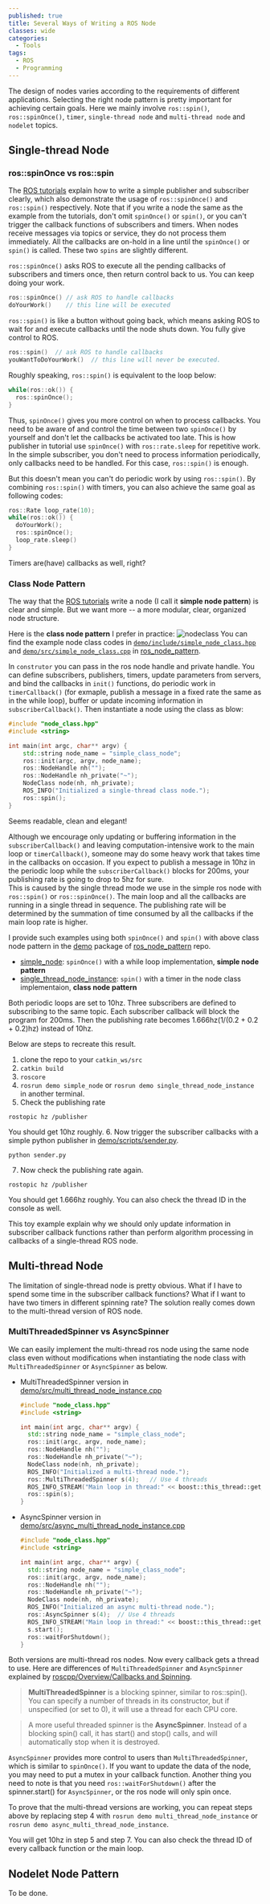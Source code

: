 ```yaml
---
published: true
title: Several Ways of Writing a ROS Node
classes: wide
categories:
  - Tools
tags:
  - ROS
  - Programming
---
```


The design of nodes varies according to the requirements of different applications. Selecting the right node pattern is pretty important for achieving certain goals.
Here we mainly involve `ros::spin()`, `ros::spinOnce()`, `timer`, `single-thread node` and `multi-thread node` and `nodelet` topics.


## Single-thread Node

### ros::spinOnce vs ros::spin

The [ROS tutorials](http://wiki.ros.org/ROS/Tutorials/WritingPublisherSubscriber%28c%2B%2B%29) explain how to write a simple publisher and subscriber clearly, which also demonstrate the usage of `ros::spinOnce()` and `ros::spin()` respectively. Note that if you write a node the same as the example from the tutorials, don't omit `spinOnce()` or `spin()`, or you can't trigger the callback functions of subscribers and timers. When nodes receive messages via topics or service, they do not process them immediately. All the callbacks are on-hold in a line until the `spinOnce()` or `spin()` is called. These two `spins` are slightly different.

`ros::spinOnce()` asks ROS to execute all the pending callbacks of subscribers and timers once, then return control back to us. You can keep doing your work.
```c++
ros::spinOnce() // ask ROS to handle callbacks  
doYourWork()    // this line will be executed
```

`ros::spin()` is like a button without going back, which means asking ROS to wait for and execute callbacks until the node shuts down. You fully give control to ROS.
```c++
ros::spin()  // ask ROS to handle callbacks
youWantToDoYourWork()  // this line will never be executed.
```

Roughly speaking, `ros::spin()` is equivalent to the loop below:
```c++
while(ros::ok()) {
  ros::spinOnce();
}
```
Thus, `spinOnce()` gives you more control on when to process callbacks. You need to be aware of and control the time between two `spinOnce()` by yourself and don't let the callbacks be activated too late.  This is how publisher in tutorial use `spinOnce()` with `ros::rate.sleep` for repetitive work. In the simple subscriber, you don't need to process information periodically, only callbacks need to be handled. For this case, `ros::spin()` is enough.

But this doesn't mean you can't do periodic work by using `ros::spin()`. By combining `ros::spin()` with timers, you can also achieve the same goal as following codes:
```c++
ros::Rate loop_rate(10);
while(ros::ok()) {
  doYourWork();
  ros::spinOnce();
  loop_rate.sleep()
}
```
Timers are(have) callbacks as well, right?

### Class Node Pattern
The way that the [ROS tutorials](http://wiki.ros.org/ROS/Tutorials/WritingPublisherSubscriber%28c%2B%2B%29) write a node (I call it **simple node pattern**) is clear and simple. But we want more -- a more modular, clear, organized node structure.  

Here is the **class node pattern** I prefer in practice:
![nodeclass](/assets/images/nodeclass.png)
You can find the example node class codes in [`demo/include/simple_node_class.hpp`](https://github.com/yuzhangbit/ros_node_pattern/blob/master/demo/include/simple_node_class.hpp) and [`demo/src/simple_node_class.cpp`](https://github.com/yuzhangbit/ros_node_pattern/blob/master/demo/src/simple_node_class.cpp) in [ros_node_pattern](https://github.com/yuzhangbit/ros_node_pattern).

In `construtor` you can pass in the ros node handle and private handle. You can define subscribers, publishers, timers, update parameters from servers, and bind the callbacks in `init()` functions, do periodic work in `timerCallback()` (for exmaple, publish a message  in a fixed rate the same as in the while loop), buffer or update incoming information in `subscriberCallback()`. Then instantiate a node using the class as blow:
```c++
#include "node_class.hpp"
#include <string>

int main(int argc, char** argv) {
    std::string node_name = "simple_class_node";
    ros::init(argc, argv, node_name);
    ros::NodeHandle nh("");
    ros::NodeHandle nh_private("~");
    NodeClass node(nh, nh_private);
    ROS_INFO("Initialized a single-thread class node.");
    ros::spin();
}
```
Seems readable, clean and elegant!



Although we encourage only updating or buffering information in the `subscriberCallback()` and leaving computation-intensive work to the main loop or `timerCallback()`, someone may do some heavy work that takes time in the callbacks on occasion. If you expect to publish a message in 10hz in the periodic loop while the `subscriberCallback()` blocks for 200ms, your publishing rate is going to drop to 5hz for sure.  
This is caused by the single thread mode we use in the simple ros node with `ros::spin()` or `ros::spinOnce()`. The main loop and all the callbacks are running in a single thread in sequence. The publishing rate will be determined by the summation of time consumed by all the callbacks if the main loop rate is higher.

I provide such examples using both `spinOnce()` and `spin()` with above class node pattern in the [demo](https://github.com/yuzhangbit/ros_node_pattern/tree/master/demo) package of [ros_node_pattern](https://github.com/yuzhangbit/ros_node_pattern) repo.

* [simple_node](https://github.com/yuzhangbit/ros_node_pattern/blob/master/demo/src/simple_node.cpp): `spinOnce()` with a while loop implementation, **simple node pattern**
* [single_thread_node_instance](https://github.com/yuzhangbit/ros_node_pattern/blob/master/demo/src/single_thread_node_instance.cpp): `spin()` with a timer in the node class implementaion, **class node pattern**

Both periodic loops are set to 10hz. Three subscribers are defined to subscribing to the same topic. Each subscriber callback will block the program for 200ms. Then the publishing rate becomes 1.666hz(1/(0.2 + 0.2 + 0.2)hz) instead of 10hz.

Below are steps to recreate this result.
1. clone the repo to your `catkin_ws/src`
2. `catkin build`
3. `roscore`
4. `rosrun demo simple_node` or `rosrun demo single_thread_node_instance` in another terminal.
5. Check the publishing rate
  ```
  rostopic hz /publisher
  ```
  You should get 10hz roughly.
6. Now trigger the subscriber callbacks with a simple python publisher in [demo/scripts/sender.py](https://github.com/yuzhangbit/ros_node_pattern/blob/master/demo/scripts/sender.py).
  ```
  python sender.py
  ```
7. Now check the publishing rate again.
  ```
  rostopic hz /publisher
  ```
  You should get 1.666hz roughly. You can also check the thread ID in the console as well.

This toy example explain why we should only update information in subscriber callback functions rather than perform algorithm processing in callbacks of a single-thread ROS node.


## Multi-thread Node
The limitation of single-thread node is pretty obvious. What if I have to spend some time in the subscriber callback functions? What if I want to have two timers in different spinning rate? The solution really comes down to the multi-thread version of ROS node.


### MultiThreadedSpinner vs AsyncSpinner
We can easily implement the multi-thread ros node using the same node class even without modifications when instantiating the node class with `MultiThreadedSpinner` or `AsyncSpinner` as below.

* MultiThreadedSpinner version in [demo/src/multi_thread_node_instance.cpp](https://github.com/yuzhangbit/ros_node_pattern/blob/master/demo/src/multi_thread_node_instance.cpp)
  ```c++
  #include "node_class.hpp"
  #include <string>

  int main(int argc, char** argv) {
    std::string node_name = "simple_class_node";
    ros::init(argc, argv, node_name);
    ros::NodeHandle nh("");
    ros::NodeHandle nh_private("~");
    NodeClass node(nh, nh_private);
    ROS_INFO("Initialized a multi-thread node.");
    ros::MultiThreadedSpinner s(4);   // Use 4 threads
    ROS_INFO_STREAM("Main loop in thread:" << boost::this_thread::get_id());
    ros::spin(s);
  }
  ```
* AsyncSpinner version in [demo/src/async_multi_thread_node_instance.cpp](https://github.com/yuzhangbit/ros_node_pattern/blob/master/demo/src/async_multi_thread_node_instance.cpp)
  ```c++
  #include "node_class.hpp"
  #include <string>

  int main(int argc, char** argv) {
    std::string node_name = "simple_class_node";
    ros::init(argc, argv, node_name);
    ros::NodeHandle nh("");
    ros::NodeHandle nh_private("~");
    NodeClass node(nh, nh_private);
    ROS_INFO("Initialized an async multi-thread node.");
    ros::AsyncSpinner s(4);  // Use 4 threads
    ROS_INFO_STREAM("Main loop in thread:" << boost::this_thread::get_id());
    s.start();
    ros::waitForShutdown();
  }
  ```

Both versions are multi-thread ros nodes. Now every callback gets a thread to use. Here are differences of `MultiThreadedSpinner` and `AsyncSpinner` explained by [roscpp/Overview/Callbacks and Spinning](http://wiki.ros.org/roscpp/Overview/Callbacks%20and%20Spinning).
> **MultiThreadedSpinner** is a blocking spinner, similar to ros::spin(). You can specify a number of threads in its constructor, but if unspecified (or set to 0), it will use a thread for each CPU core.

> A more useful threaded spinner is the **AsyncSpinner**. Instead of a blocking spin() call, it has start() and stop() calls, and will automatically stop when it is destroyed.

`AsyncSpinner` provides more control to users than `MultiThreadedSpinner`, which is similar to `spinOnce()`. If you want to update the data of the node, you may need to put a mutex in your callback function. Another thing you need to note is that you need `ros::waitForShutdown()` after the spinner.start() for `AsyncSpinner`, or the ros node will only spin once.

To prove that the multi-thread versions are working, you can repeat steps above by replacing step 4 with `rosrun demo multi_thread_node_instance` or `rosrun demo async_multi_thread_node_instance`.

You will get 10hz in step 5 and step 7. You can also check the thread ID of every callback function or the main loop.

## Nodelet Node Pattern
To be done.

